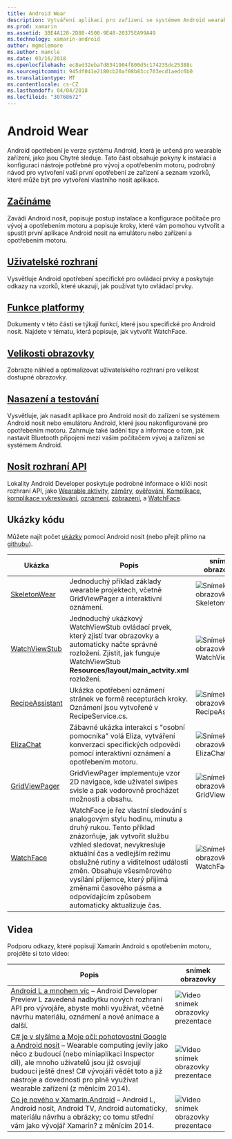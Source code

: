 ```yaml
---
title: Android Wear
description: Vytváření aplikací pro zařízení se systémem Android wearable.
ms.prod: xamarin
ms.assetid: 3BE4A128-2D88-4500-9E48-20375EA99A49
ms.technology: xamarin-android
author: mgmclemore
ms.author: mamcle
ms.date: 03/16/2018
ms.openlocfilehash: ec8ed32eba7d8341904f800d5c174235dc25388c
ms.sourcegitcommit: 945df041e2180cb20af08b83cc703ecd1aedc6b0
ms.translationtype: MT
ms.contentlocale: cs-CZ
ms.lasthandoff: 04/04/2018
ms.locfileid: "30768672"
---
```

# <a name="android-wear"></a>Android Wear

Android opotřebení je verze systému Android, která je určená pro wearable zařízení, jako jsou Chytré sleduje. Tato část obsahuje pokyny k instalaci a konfiguraci nástroje potřebné pro vývoj a opotřebením motoru, podrobný návod pro vytvoření vaší první opotřebení ze zařízení a seznam vzorků, které může být pro vytvoření vlastního nosit aplikace.

##  <a name="getting-startedandroidwearget-startedindexmd"></a>[Začínáme](~/android/wear/get-started/index.md)

Zavádí Android nosit, popisuje postup instalace a konfigurace počítače pro vývoj a opotřebením motoru a popisuje kroky, které vám pomohou vytvořit a spustit první aplikace Android nosit na emulátoru nebo zařízení a opotřebením motoru.

##  <a name="user-interfaceandroidwearuser-interfaceindexmd"></a>[Uživatelské rozhraní](~/android/wear/user-interface/index.md)

Vysvětluje Android opotřebení specifické pro ovládací prvky a poskytuje odkazy na vzorků, které ukazují, jak používat tyto ovládací prvky.

##  <a name="platform-featuresandroidwearplatformindexmd"></a>[Funkce platformy](~/android/wear/platform/index.md)

Dokumenty v této části se týkají funkcí, které jsou specifické pro Android nosit. Najdete v tématu, která popisuje, jak vytvořit WatchFace.

##  <a name="screen-sizesandroidwearscreen-sizesmd"></a>[Velikosti obrazovky](~/android/wear/screen-sizes.md)

Zobrazte náhled a optimalizovat uživatelského rozhraní pro velikost dostupné obrazovky.

##  <a name="deployment--testingandroidweardeploy-testindexmd"></a>[Nasazení a testování](~/android/wear/deploy-test/index.md)

Vysvětluje, jak nasadit aplikace pro Android nosit do zařízení se systémem Android nosit nebo emulátoru Android, které jsou nakonfigurované pro opotřebením motoru. Zahrnuje také ladění tipy a informace o tom, jak nastavit Bluetooth připojení mezi vaším počítačem vývoj a zařízení se systémem Android.

##  <a name="wear-apishttpsdeveloperandroidcomreferenceandroidsupportwearable"></a>[Nosit rozhraní API](https://developer.android.com/reference/android/support/wearable)

Lokality Android Developer poskytuje podrobné informace o klíči nosit rozhraní API, jako [Wearable aktivity](https://developer.android.com/reference/android/support/wearable/activity/package-summary.html), [záměry](https://developer.android.com/reference/com/google/android/wearable/intent/package-summary.html), [ověřování](https://developer.android.com/reference/android/support/wearable/authentication/package-summary.html), [ Komplikace](https://developer.android.com/reference/android/support/wearable/complications/package-summary.html), [komplikace vykreslování](https://developer.android.com/reference/android/support/wearable/complications/rendering/package-summary.html), [oznámení](https://developer.android.com/reference/android/support/wearable/notifications/package-summary.html), [zobrazení](https://developer.android.com/reference/android/support/wearable/view/package-summary.html), a [WatchFace](https://developer.android.com/reference/android/support/wearable/watchface/package-summary.html).



## <a name="samples"></a>Ukázky kódu

Můžete najít počet [ukázky](https://developer.xamarin.com/samples/android/Android%20Wear/) pomocí Android nosit (nebo přejít přímo na [githubu](https://github.com/xamarin/monodroid-samples/tree/master/wear)). 

|Ukázka|Popis|snímek obrazovky|
|--- |--- |--- |
|[SkeletonWear](https://developer.xamarin.com/samples/SkeletonWear/)|Jednoduchý příklad základy wearable projektech, včetně GridViewPager a interaktivní oznámení.|![Snímek obrazovky Skeletonwear](images/skeleton.png)|
|[WatchViewStub](https://developer.xamarin.com/samples/WatchViewStub/)|Jednoduchý ukázkový WatchViewStub ovládací prvek, který zjistí tvar obrazovky a automaticky načte správné rozložení.  Zjistit, jak funguje WatchViewStub **Resources/layout/main_actvity.xml** rozložení.|![Snímek obrazovky WatchViewStub](images/watchview.png)|
|[RecipeAssistant](https://developer.xamarin.com/samples/RecipeAssistant/)|Ukázka opotřebení oznámení stránek ve formě recepturách kroky. Oznámení jsou vytvořené v RecipeService.cs.|![Snímek obrazovky RecipeAssistant](images/recipeassist.png)|
|[ElizaChat](https://developer.xamarin.com/samples/ElizaChat/)|Zábavné ukázka interakci s "osobní pomocníka" volá Eliza, vytváření konverzaci specifických odpovědi pomocí interaktivní oznámení a opotřebením motoru.|![Snímek obrazovky ElizaChat](images/eliza.png)|
|[GridViewPager](https://developer.xamarin.com/samples/GridViewPager/)|GridViewPager implementuje vzor 2D navigace, kde uživatel swipes svisle a pak vodorovně procházet možnosti a obsahu.|![Snímek obrazovky GridViewPager](images/gridviewpager.png)|
|[WatchFace](https://developer.xamarin.com/samples/monodroid/wear/WatchFace)|WatchFace je řez vlastní sledování s analogovým stylu hodinu, minutu a druhý rukou. Tento příklad znázorňuje, jak vytvořit službu vzhled sledovat, nevykresluje aktuální čas a vedlejším režimu obslužné rutiny a viditelnost události změn. Obsahuje všesměrového vysílání příjemce, který přijímá změnami časového pásma a odpovídajícím způsobem automaticky aktualizuje čas.|![Snímek obrazovky WatchFace](images/gridviewpager.png)|


##  <a name="videos"></a>Videa

Podporu odkazy, které popisují Xamarin.Android s opotřebením motoru, projděte si toto video:

|Popis|snímek obrazovky|
|--- |--- |
|[Android L a mnohem víc](http://blog.xamarin.com/webinar-recording-android-l-and-so-much-more/) &ndash; Android Developer Preview L zavedená nadbytku nových rozhraní API pro vývojáře, abyste mohli využívat, včetně návrhu materiálu, oznámení a nové animace a další.|![Video snímek obrazovky prezentace](images/video-android-l.png)|
|[C# je v slyšíme a Moje očí: pohotovostní Google a Android nosit](https://www.youtube.com/watch?v=80H8tXByZQc) &ndash; Wearable computing jevily jako něco z budoucí (nebo miniaplikaci Inspector díl), ale mnoho uživatelů jsou již osvojují budoucí ještě dnes! C# vývojáři vědět toto a již nástroje a dovednosti pro plně využívat wearable zařízení (z měnícím 2014).|![Video snímek obrazovky prezentace](images/video-eyes-ears.png)|
|[Co je nového v Xamarin.Android](https://www.youtube.com/watch?v=Gpqc2XZIQfU) &ndash; Android L, Android nosit, Android TV, Android automaticky, materiálu návrhu a obrázky; co tomu střední vám jako vývojář Xamarin? z měnícím 2014.|![Video snímek obrazovky prezentace](Images/video-whats-new.png)|


<!--

March 18
http://blog.xamarin.com/android-wear/

August 14
http://blog.xamarin.com/android-l-developer-preview-android-wear-support/

August 27
http://blog.xamarin.com/tips-for-your-first-android-wear-app/

Watch Face
https://github.com/Redth/Xamarin.Wear.WatchFace
-->
